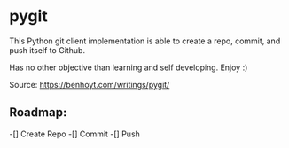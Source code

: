 # pygit

This Python git client implementation is able to create a repo, commit, and push itself to Github.

Has no other objective than learning and self developing. Enjoy :)

Source: https://benhoyt.com/writings/pygit/

## Roadmap:
-[] Create Repo
-[] Commit
-[] Push
